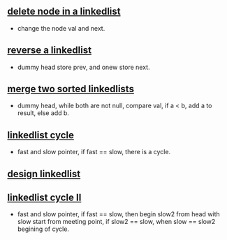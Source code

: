 ## [delete node in a linkedlist](https://leetcode.com/problems/delete-node-in-a-linked-list/)
- change the node val and next. 

## [reverse a linkedlist](https://leetcode.com/problems/reverse-linked-list/)
- dummy head store prev, and onew store next. 

## [merge two sorted linkedlists](https://leetcode.com/problems/merge-two-sorted-lists/) 
- dummy head, while both are not null, compare val, if a < b, add a to result, else add b. 

## [linkedlist cycle](https://leetcode.com/problems/linked-list-cycle/)
- fast and slow pointer, if fast == slow, there is a cycle. 

## [design linkedlist](https://leetcode.com/problems/design-linkedlist/)


## [linkedlist cycle II](https://leetcode.com/problems/linked-list-cycle-ii/)
- fast and slow pointer, if fast == slow, then begin slow2 from head with slow start from meeting point,  if slow2 == slow, when slow == slow2 begining of cycle.
